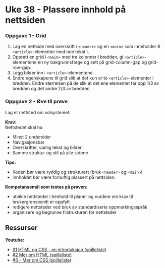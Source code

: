 # Uke 38 - Plassere innhold på nettsiden

### Oppgave 1 - Grid

1. Lag en nettside med overskrift i ``<header>`` og en ``<main>`` som inneholder 8 ``<article>``-elementer med noe tekst i.
2. Opprett en grid i ``<main>`` med tre kolonner i bredden, gi ``<article>``-elementene en ny bakgrunnsfarge og sett på grid-column-gap og grid-row-gap.
3. Legg bilder inn i ``<article>``-elementene.
4. Endre egenskapene til grid slik at det kun er to ``<article>``-elementer i bredden. Endre størrelsen på de slik at det ene elementet tar opp 1/3 av bredden og det andre 2/3 av bredden.


### Oppgave 2 - Øve til prøve

Lag et nettsted om solsystemet.  

**Krav:**  
Nettstedet skal ha:
- Minst 2 undersider
- Navigasjonsbar
- Overskrifter, vanlig tekst og bilder
- Samme struktur og stil på alle sidene

**Tips:**
- Koden bør være ryddig og strukturert (bruk ```<header>``` og ``<main>``)
- Innholdet bør være fornuftig plassert på nettsiden. 

**Kompetansemål som testes på prøven:**
- utvikle nettsteder i henhold til planer og vurdere om krav til brukergrensesnitt er oppfylt
- redigere nettsteder ved bruk av standardiserte oppmerkingsspråk
- organisere og begrunne filstrukturen for nettsteder

## Ressurser

**Youtube:**
* [#1 HTML og CSS - en introduksjon (spilleliste)](https://www.youtube.com/watch?v=WOn7vau5DEI&list=PL8WTkszC0wYcILfEPOTP9n9CwqtWBqt_Z)
* [#2 Mer om HTML (spilleliste)](https://www.youtube.com/watch?v=VHXqV8koDfo&list=PL8WTkszC0wYdxhLGXFky-dglvAqG8GKnp)
* [#3 - Mer om CSS (spilleliste)](https://www.youtube.com/watch?v=iXhROm0O1jY&index=2&list=PL8WTkszC0wYccazKcAG6OhssL9Asf_ff8)


